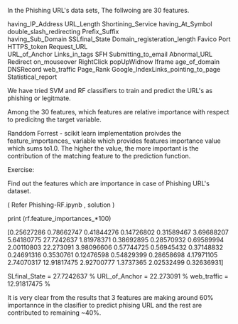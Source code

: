 In the Phishing URL's data sets, The follwoing are 30 features. 

 having_IP_Address  URL_Length   Shortining_Service having_At_Symbol   double_slash_redirecting Prefix_Suffix  
 having_Sub_Domain   SSLfinal_State  Domain_registeration_length Favico Port HTTPS_token Request_URL  
 URL_of_Anchor Links_in_tags SFH Submitting_to_email Abnormal_URL Redirect  on_mouseover  RightClick  popUpWidnow 
 Iframe age_of_domain  DNSRecord  web_traffic  Page_Rank Google_IndexLinks_pointing_to_page Statistical_report 
 
 We have tried SVM and RF classifiers to train and predict the URL's as phishing or legitmate.    
 
 Among the 30 features, which features are relative importance with respect to predicitng  the target variable. 
 
 Randdom Forrest - scikit learn implementation proivdes the feature_importances_ variable which provides 
 features importance value which sums to1.0. The higher the value, the more important is the contribution of 
 the matching feature to the prediction function.
 
 Exercise:
 
 Find out the features which are importance in case of Phishing URL's dataset. 
 
 ( Refer Phishing-RF.ipynb , solution )
 
 
 
 print (rf.feature_importances_*100)
 
 [0.25627286  0.78662747  0.41844276  0.14726802  0.31589467  3.69688207
  5.64180775 27.7242637   1.81978371  0.38692895  0.28570932  0.69589994
  2.00110803 22.273091    3.98096606  0.57744725  0.56945432  0.37148832
  0.24691316  0.3530761   0.12476598  0.54829399  0.28658698  4.17971105
  2.74070317 12.91817475  2.92700777  1.3737365   2.02532499  0.32636931]
  
  SLfinal_State   = 27.7242637 %
  URL_of_Anchor   = 22.273091 %
  web_traffic     = 12.91817475 %
  
  It is very clear from the results that 3 features are making around 60% importannce in the clasifier to predict phising URL 
  and the rest are contributed to remaining ~40%.  
